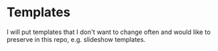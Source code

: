 # Templates

I will put templates that I don't want to change often and would like to
preserve in this repo, e.g. slideshow templates.
